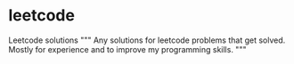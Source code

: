 # leetcode
Leetcode solutions
"""
Any solutions for leetcode problems that get solved. Mostly for experience and to improve my programming skills.
"""
